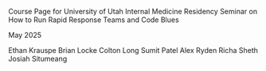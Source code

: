 Course Page for University of Utah Internal Medicine Residency Seminar on How to Run Rapid Response Teams and Code Blues

May 2025

Ethan Krauspe
Brian Locke
Colton Long
Sumit Patel
Alex Ryden
Richa Sheth
Josiah Situmeang
